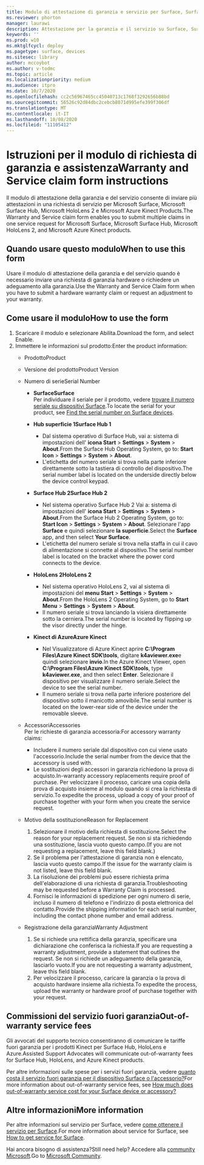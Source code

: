 ```yaml
---
title: Modulo di attestazione di garanzia e servizio per Surface, Surface Hub, HoloLens 2 e Azure Kinect
ms.reviewer: phorton
manager: laurawi
description: Attestazione per la garanzia e il servizio su Surface, Surface Hub, HoloLens 2 e Azure Kinect.
keywords: ''
ms.prod: w10
ms.mktglfcycl: deploy
ms.pagetype: surface, devices
ms.sitesec: library
author: mccoybot
ms.author: v-todmc
ms.topic: article
ms.localizationpriority: medium
ms.audience: itpro
ms.date: 10/7/2020
ms.openlocfilehash: cc2c56967465cc45040713c1768f3292656b88bd
ms.sourcegitcommit: 56526c92d84dbc2cebcb8071d995efe399f306df
ms.translationtype: MT
ms.contentlocale: it-IT
ms.lasthandoff: 10/08/2020
ms.locfileid: "11105412"
---
```

# <span data-ttu-id="7cd65-103">Istruzioni per il modulo di richiesta di garanzia e assistenza</span><span class="sxs-lookup"><span data-stu-id="7cd65-103">Warranty and Service claim form instructions</span></span>

<span data-ttu-id="7cd65-104">Il modulo di attestazione della garanzia e del servizio consente di inviare più attestazioni in una richiesta di servizio per Microsoft Surface, Microsoft Surface Hub, Microsoft HoloLens 2 e Microsoft Azure Kinect Products.</span><span class="sxs-lookup"><span data-stu-id="7cd65-104">The Warranty and Service claim form enables you to submit multiple claims in one service request for Microsoft Surface, Microsoft Surface Hub, Microsoft HoloLens 2, and Microsoft Azure Kinect products.</span></span>

## <span data-ttu-id="7cd65-105">Quando usare questo modulo</span><span class="sxs-lookup"><span data-stu-id="7cd65-105">When to use this form</span></span>

<span data-ttu-id="7cd65-106">Usare il modulo di attestazione della garanzia e del servizio quando è necessario inviare una richiesta di garanzia hardware o richiedere un adeguamento alla garanzia.</span><span class="sxs-lookup"><span data-stu-id="7cd65-106">Use the Warranty and Service Claim form when you have to submit a hardware warranty claim or request an adjustment to your warranty.</span></span>  

## <span data-ttu-id="7cd65-107">Come usare il modulo</span><span class="sxs-lookup"><span data-stu-id="7cd65-107">How to use the form</span></span>

1.  <span data-ttu-id="7cd65-108">Scaricare il modulo e selezionare Abilita.</span><span class="sxs-lookup"><span data-stu-id="7cd65-108">Download the form, and select Enable.</span></span>
2.  <span data-ttu-id="7cd65-109">Immettere le informazioni sul prodotto:</span><span class="sxs-lookup"><span data-stu-id="7cd65-109">Enter the product information:</span></span>
    - <span data-ttu-id="7cd65-110">Prodotto</span><span class="sxs-lookup"><span data-stu-id="7cd65-110">Product</span></span>
    - <span data-ttu-id="7cd65-111">Versione del prodotto</span><span class="sxs-lookup"><span data-stu-id="7cd65-111">Product Version</span></span>
    - <span data-ttu-id="7cd65-112">Numero di serie</span><span class="sxs-lookup"><span data-stu-id="7cd65-112">Serial Number</span></span> 
        - **<span data-ttu-id="7cd65-113">Surface</span><span class="sxs-lookup"><span data-stu-id="7cd65-113">Surface</span></span>**<br/>
           <span data-ttu-id="7cd65-114">Per individuare il seriale per il prodotto, vedere [trovare il numero seriale su dispositivi Surface](https://support.microsoft.com/help/4036293/surface-find-the-serial-number-on-surface).</span><span class="sxs-lookup"><span data-stu-id="7cd65-114">To locate the serial for your product, see [Find the serial number on Surface devices](https://support.microsoft.com/help/4036293/surface-find-the-serial-number-on-surface).</span></span>

       - **<span data-ttu-id="7cd65-115">Hub superficie 1</span><span class="sxs-lookup"><span data-stu-id="7cd65-115">Surface Hub 1</span></span>**
         - <span data-ttu-id="7cd65-116">Dal sistema operativo di Surface Hub, vai a: sistema di impostazioni dell' **icona Start**  >  **Settings**  >  **System**  >  **About**.</span><span class="sxs-lookup"><span data-stu-id="7cd65-116">From the Surface Hub Operating System, go to: **Start Icon** > **Settings** > **System** > **About**.</span></span> 
         - <span data-ttu-id="7cd65-117">L'etichetta del numero seriale si trova nella parte inferiore direttamente sotto la tastiera di controllo del dispositivo.</span><span class="sxs-lookup"><span data-stu-id="7cd65-117">The serial number label is located on the underside directly below the device control keypad.</span></span> 

       - **<span data-ttu-id="7cd65-118">Surface Hub 2</span><span class="sxs-lookup"><span data-stu-id="7cd65-118">Surface Hub 2</span></span>**
         - <span data-ttu-id="7cd65-119">Nel sistema operativo Surface Hub 2 Vai a: sistema di impostazioni dell' **icona Start**  >  **Settings**  >  **System**  >  **About**.</span><span class="sxs-lookup"><span data-stu-id="7cd65-119">From the Surface Hub 2 Operating System, go to: **Start Icon** > **Settings** > **System** > **About**.</span></span> <span data-ttu-id="7cd65-120">Selezionare l'app **Surface** e quindi selezionare **la superficie**.</span><span class="sxs-lookup"><span data-stu-id="7cd65-120">Select the **Surface** app, and then select **Your Surface**.</span></span>
         - <span data-ttu-id="7cd65-121">L'etichetta del numero seriale si trova nella staffa in cui il cavo di alimentazione si connette al dispositivo.</span><span class="sxs-lookup"><span data-stu-id="7cd65-121">The serial number label is located on the bracket where the power cord connects to the device.</span></span>
       - **<span data-ttu-id="7cd65-122">HoloLens 2</span><span class="sxs-lookup"><span data-stu-id="7cd65-122">HoloLens 2</span></span>**
         - <span data-ttu-id="7cd65-123">Nel sistema operativo HoloLens 2, vai al sistema di impostazioni del **menu Start**  >  **Settings**  >  **System**  >  **About**.</span><span class="sxs-lookup"><span data-stu-id="7cd65-123">From the HoloLens 2 Operating System, go to **Start Menu** > **Settings** > **System** > **About**.</span></span>
         - <span data-ttu-id="7cd65-124">Il numero seriale si trova lanciando la visiera direttamente sotto la cerniera.</span><span class="sxs-lookup"><span data-stu-id="7cd65-124">The serial number is located by flipping up the visor directly under the hinge.</span></span>
       - **<span data-ttu-id="7cd65-125">Kinect di Azure</span><span class="sxs-lookup"><span data-stu-id="7cd65-125">Azure Kinect</span></span>**
         - <span data-ttu-id="7cd65-126">Nel Visualizzatore di Azure Kinect aprire **C:\Program Files\Azure Kinect SDK\tools**, digitare **k4aviewer.exe**e quindi selezionare **invio**.</span><span class="sxs-lookup"><span data-stu-id="7cd65-126">In the Azure Kinect Viewer, open **C:\Program Files\Azure Kinect SDK\tools**, type **k4aviewer.exe**, and then select **Enter**.</span></span> <span data-ttu-id="7cd65-127">Selezionare il dispositivo per visualizzare il numero seriale.</span><span class="sxs-lookup"><span data-stu-id="7cd65-127">Select the device to see the serial number.</span></span> 
         - <span data-ttu-id="7cd65-128">Il numero seriale si trova nella parte inferiore posteriore del dispositivo sotto il manicotto amovibile.</span><span class="sxs-lookup"><span data-stu-id="7cd65-128">The serial number is located on the lower-rear side of the device under the removable sleeve.</span></span>

    - <span data-ttu-id="7cd65-129">Accessori</span><span class="sxs-lookup"><span data-stu-id="7cd65-129">Accessories</span></span><br/>
        <span data-ttu-id="7cd65-130">Per le richieste di garanzia accessoria:</span><span class="sxs-lookup"><span data-stu-id="7cd65-130">For accessory warranty claims:</span></span>
        - <span data-ttu-id="7cd65-131">Includere il numero seriale dal dispositivo con cui viene usato l'accessorio.</span><span class="sxs-lookup"><span data-stu-id="7cd65-131">Include the serial number from the device that the accessory is used with.</span></span>
        - <span data-ttu-id="7cd65-132">Le sostituzioni degli accessori in garanzia richiedono la prova di acquisto.</span><span class="sxs-lookup"><span data-stu-id="7cd65-132">In-warranty accessory replacements require proof of purchase.</span></span> <span data-ttu-id="7cd65-133">Per velocizzare il processo, caricare una copia della prova di acquisto insieme al modulo quando si crea la richiesta di servizio.</span><span class="sxs-lookup"><span data-stu-id="7cd65-133">To expedite the process, upload a copy of your proof of purchase together with your form when you create the service request.</span></span> 
    - <span data-ttu-id="7cd65-134">Motivo della sostituzione</span><span class="sxs-lookup"><span data-stu-id="7cd65-134">Reason for Replacement</span></span>
    
        1. <span data-ttu-id="7cd65-135">Selezionare il motivo della richiesta di sostituzione.</span><span class="sxs-lookup"><span data-stu-id="7cd65-135">Select the reason for your replacement request.</span></span> <span data-ttu-id="7cd65-136">Se non si sta richiedendo una sostituzione, lascia vuoto questo campo.</span><span class="sxs-lookup"><span data-stu-id="7cd65-136">(If you are not requesting a replacement, leave this field blank.)</span></span>
        1. <span data-ttu-id="7cd65-137">Se il problema per l'attestazione di garanzia non è elencato, lascia vuoto questo campo.</span><span class="sxs-lookup"><span data-stu-id="7cd65-137">If the issue for the warranty claim is not listed, leave this field blank.</span></span> 
        1. <span data-ttu-id="7cd65-138">La risoluzione dei problemi può essere richiesta prima dell'elaborazione di una richiesta di garanzia.</span><span class="sxs-lookup"><span data-stu-id="7cd65-138">Troubleshooting may be requested before a Warranty Claim is processed.</span></span>
        1. <span data-ttu-id="7cd65-139">Fornisci le informazioni di spedizione per ogni numero di serie, incluso il numero di telefono e l'indirizzo di posta elettronica del contatto.</span><span class="sxs-lookup"><span data-stu-id="7cd65-139">Provide the shipping information for each serial number, including the contact phone number and email address.</span></span>
    - <span data-ttu-id="7cd65-140">Registrazione della garanzia</span><span class="sxs-lookup"><span data-stu-id="7cd65-140">Warranty Adjustment</span></span>
        1. <span data-ttu-id="7cd65-141">Se si richiede una rettifica della garanzia, specificare una dichiarazione che conferisca la richiesta.</span><span class="sxs-lookup"><span data-stu-id="7cd65-141">If you are requesting a warranty adjustment, provide a statement that outlines the request.</span></span> <span data-ttu-id="7cd65-142">Se non si richiede un adeguamento della garanzia, lasciarlo vuoto.</span><span class="sxs-lookup"><span data-stu-id="7cd65-142">If you are not requesting a warranty adjustment, leave this field blank.</span></span>
        2. <span data-ttu-id="7cd65-143">Per velocizzare il processo, caricare la garanzia o la prova di acquisto hardware insieme alla richiesta.</span><span class="sxs-lookup"><span data-stu-id="7cd65-143">To expedite the process, upload the warranty or hardware proof of purchase together with your request.</span></span>

## <span data-ttu-id="7cd65-144">Commissioni del servizio fuori garanzia</span><span class="sxs-lookup"><span data-stu-id="7cd65-144">Out-of-warranty service fees</span></span>

<span data-ttu-id="7cd65-145">Gli avvocati del supporto tecnico consentiranno di comunicare le tariffe fuori garanzia per i prodotti Kinect per Surface Hub, HoloLens e Azure.</span><span class="sxs-lookup"><span data-stu-id="7cd65-145">Assisted Support Advocates will communicate out-of-warranty fees for Surface Hub, HoloLens, and Azure Kinect products.</span></span>

<span data-ttu-id="7cd65-146">Per altre informazioni sulle spese per i servizi fuori garanzia, vedere [quanto costa il servizio fuori garanzia per il dispositivo Surface o l'accessorio?](https://support.microsoft.com/help/4563717)</span><span class="sxs-lookup"><span data-stu-id="7cd65-146">For more information about out-of-warranty service fees, see [How much does out-of-warranty service cost for your Surface device or accessory?](https://support.microsoft.com/help/4563717)</span></span>

## <span data-ttu-id="7cd65-147">Altre informazioni</span><span class="sxs-lookup"><span data-stu-id="7cd65-147">More information</span></span>

<span data-ttu-id="7cd65-148">Per altre informazioni sul servizio per Surface, vedere [come ottenere il servizio per Surface](https://support.microsoft.com/help/4023527/surface-how-to-get-service-for-surface).</span><span class="sxs-lookup"><span data-stu-id="7cd65-148">For more information about service for Surface, see [How to get service for Surface](https://support.microsoft.com/help/4023527/surface-how-to-get-service-for-surface).</span></span>


<span data-ttu-id="7cd65-149">Hai ancora bisogno di assistenza?</span><span class="sxs-lookup"><span data-stu-id="7cd65-149">Still need help?</span></span> <span data-ttu-id="7cd65-150">Accedere alla [community Microsoft](https://answers.microsoft.com/).</span><span class="sxs-lookup"><span data-stu-id="7cd65-150">Go to [Microsoft Community](https://answers.microsoft.com/).</span></span>